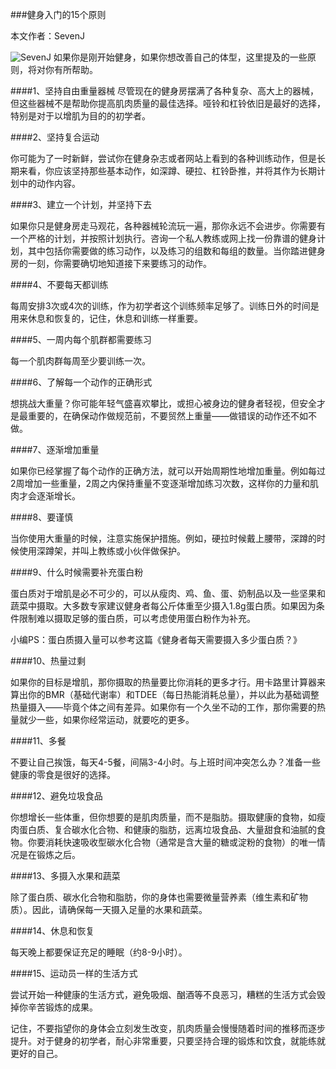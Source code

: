 ###健身入门的15个原则

本文作者：SevenJ

![SevenJ](http://fitkr.u.qiniudn.com/wp-content/uploads/2014/04/fitkr140428.jpg)
如果你是刚开始健身，如果你想改善自己的体型，这里提及的一些原则，将对你有所帮助。

####1、坚持自由重量器械
尽管现在的健身房摆满了各种复杂、高大上的器械，但这些器械不是帮助你提高肌肉质量的最佳选择。哑铃和杠铃依旧是最好的选择，特别是对于以增肌为目的的初学者。

####2、坚持复合运动

你可能为了一时新鲜，尝试你在健身杂志或者网站上看到的各种训练动作，但是长期来看，你应该坚持那些基本动作，如深蹲、硬拉、杠铃卧推，并将其作为长期计划中的动作内容。

####3、建立一个计划，并坚持下去

如果你只是健身房走马观花，各种器械轮流玩一遍，那你永远不会进步。你需要有一个严格的计划，并按照计划执行。咨询一个私人教练或网上找一份靠谱的健身计划，其中包括你需要做的练习动作，以及练习的组数和每组的数量。当你踏进健身房的一刻，你需要确切地知道接下来要练习的动作。

####4、不要每天都训练

每周安排3次或4次的训练，作为初学者这个训练频率足够了。训练日外的时间是用来休息和恢复的，记住，休息和训练一样重要。

####5、一周内每个肌群都需要练习

每一个肌肉群每周至少要训练一次。

####6、了解每一个动作的正确形式

想挑战大重量？你可能年轻气盛喜欢攀比，或担心被身边的健身者轻视，但安全才是最重要的，在确保动作做规范前，不要贸然上重量——做错误的动作还不如不做。

####7、逐渐增加重量

如果你已经掌握了每个动作的正确方法，就可以开始周期性地增加重量。例如每过2周增加一些重量，2周之内保持重量不变逐渐增加练习次数，这样你的力量和肌肉才会逐渐增长。

####8、要谨慎

当你使用大重量的时候，注意实施保护措施。例如，硬拉时候戴上腰带，深蹲的时候使用深蹲架，并叫上教练或小伙伴做保护。

####9、什么时候需要补充蛋白粉

蛋白质对于增肌是必不可少的，可以从瘦肉、鸡、鱼、蛋、奶制品以及一些坚果和蔬菜中摄取。大多数专家建议健身者每公斤体重至少摄入1.8g蛋白质。如果因为条件限制难以摄取足够的蛋白质，可以考虑使用蛋白粉作为补充。

小编PS：蛋白质摄入量可以参考这篇《健身者每天需要摄入多少蛋白质？》

####10、热量过剩

如果你的目标是增肌，那你摄取的热量要比你消耗的更多才行。用卡路里计算器来算出你的BMR（基础代谢率）和TDEE（每日热能消耗总量），并以此为基础调整热量摄入——毕竟个体之间有差异。如果你有一个久坐不动的工作，那你需要的热量就少一些，如果你经常运动，就要吃的更多。

####11、多餐

不要让自己挨饿，每天4-5餐，间隔3-4小时。与上班时间冲突怎么办？准备一些健康的零食是很好的选择。

####12、避免垃圾食品

你想增长一些体重，但你想要的是肌肉质量，而不是脂肪。摄取健康的食物，如瘦肉蛋白质、复合碳水化合物、和健康的脂肪，远离垃圾食品、大量甜食和油腻的食物。你要消耗快速吸收型碳水化合物（通常是含大量的糖或淀粉的食物）的唯一情况是在锻炼之后。

####13、多摄入水果和蔬菜

除了蛋白质、碳水化合物和脂肪，你的身体也需要微量营养素（维生素和矿物质）。因此，请确保每一天摄入足量的水果和蔬菜。

####14、休息和恢复

每天晚上都要保证充足的睡眠（约8-9小时）。

####15、运动员一样的生活方式

尝试开始一种健康的生活方式，避免吸烟、酗酒等不良恶习，糟糕的生活方式会毁掉你辛苦锻炼的成果。

记住，不要指望你的身体会立刻发生改变，肌肉质量会慢慢随着时间的推移而逐步提升。对于健身的初学者，耐心非常重要，只要坚持合理的锻炼和饮食，就能练就更好的自己。


